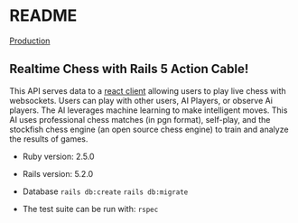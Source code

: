 # README

[Production](https://chess-machine.herokuapp.com)

## Realtime Chess with Rails 5 Action Cable!

This API serves data to a [react client](https://github.com/chadellison/chessClient)
allowing users to play live chess with websockets. Users can play with other users, AI Players, or observe Ai players. The AI leverages machine learning to make
intelligent moves. This AI uses professional chess matches (in pgn format),
self-play, and the stockfish chess engine (an open source chess engine) to train
and analyze the results of games.

* Ruby version: 2.5.0
* Rails version: 5.2.0

* Database
```rails db:create```
```rails db:migrate```

* The test suite can be run with:
```rspec```
